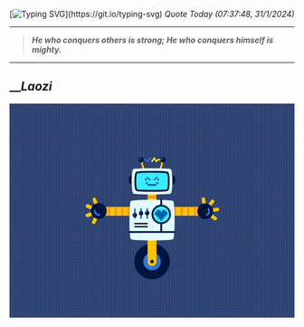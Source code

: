 [![Typing SVG](https://readme-typing-svg.herokuapp.com?font=Press+Start+2P&color=C2F784&size=35&width=900&height=100&lines=Hello+World%2C+I'm+Hung+!)](https://git.io/typing-svg) 
_Quote Today (07:37:48, 31/1/2024)_
___
>**_He who conquers others is strong; He who conquers himself is mighty._**
___

## __**_Laozi_**

![RobotDance](src/assets/images/robot-dancing-dribble.gif?style=center)

